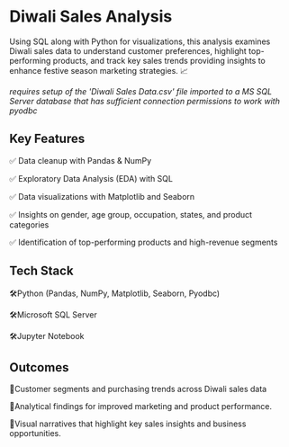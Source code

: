 # Diwali Sales Analysis
Using SQL along with Python for visualizations, this analysis examines Diwali sales data to understand customer preferences, highlight top-performing products, and track key sales trends providing insights to enhance festive season marketing strategies. 📈

*requires setup of the 'Diwali Sales Data.csv' file imported to a MS SQL Server database that has sufficient connection permissions to work with pyodbc*

## Key Features
✅ Data cleanup with Pandas & NumPy

✅ Exploratory Data Analysis (EDA) with SQL

✅ Data visualizations with Matplotlib and Seaborn

✅ Insights on gender, age group, occupation, states, and product categories

✅ Identification of top-performing products and high-revenue segments
## Tech Stack
🛠️Python (Pandas, NumPy, Matplotlib, Seaborn, Pyodbc)

🛠️Microsoft SQL Server

🛠️Jupyter Notebook
## Outcomes
🎯Customer segments and purchasing trends across Diwali sales data

🎯Analytical findings for improved marketing and product performance.

🎯Visual narratives that highlight key sales insights and business opportunities.
